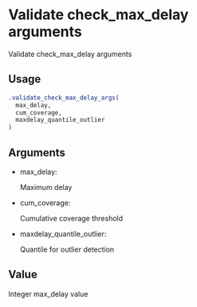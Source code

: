 # Validate check_max_delay arguments

Validate check_max_delay arguments

## Usage

``` r
.validate_check_max_delay_args(
  max_delay,
  cum_coverage,
  maxdelay_quantile_outlier
)
```

## Arguments

- max_delay:

  Maximum delay

- cum_coverage:

  Cumulative coverage threshold

- maxdelay_quantile_outlier:

  Quantile for outlier detection

## Value

Integer max_delay value
